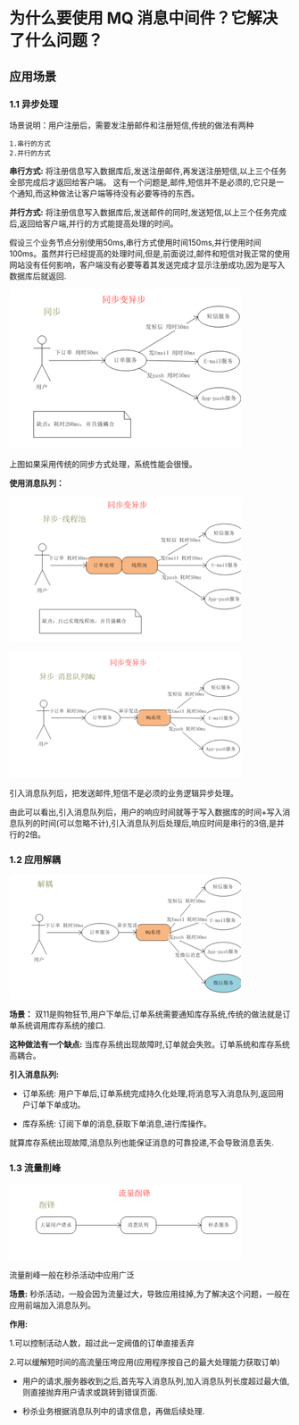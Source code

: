 # 为什么要使用 MQ 消息中间件？它解决了什么问题？

## 应用场景

### 1.1 异步处理

场景说明：用户注册后，需要发注册邮件和注册短信,传统的做法有两种

    1.串行的方式
    2.并行的方式

**串行方式:** 将注册信息写入数据库后,发送注册邮件,再发送注册短信,以上三个任务全部完成后才返回给客户端。 这有一个问题是,邮件,短信并不是必须的,它只是一个通知,而这种做法让客户端等待没有必要等待的东西。

**并行方式:** 将注册信息写入数据库后,发送邮件的同时,发送短信,以上三个任务完成后,返回给客户端,并行的方式能提高处理的时间。

假设三个业务节点分别使用50ms,串行方式使用时间150ms,并行使用时间100ms。虽然并行已经提高的处理时间,但是,前面说过,邮件和短信对我正常的使用网站没有任何影响，客户端没有必要等着其发送完成才显示注册成功,因为是写入数据库后就返回.

![image](../image/46.png)

上图如果采用传统的同步方式处理，系统性能会很慢。

**使用消息队列：**

![image](../image/47.png)

![image](../image/48.png)

引入消息队列后，把发送邮件,短信不是必须的业务逻辑异步处理。

由此可以看出,引入消息队列后，用户的响应时间就等于写入数据库的时间+写入消息队列的时间(可以忽略不计),引入消息队列后处理后,响应时间是串行的3倍,是并行的2倍。

### 1.2 应用解耦

![image](../image/49.png)

**场景：** 双11是购物狂节,用户下单后,订单系统需要通知库存系统,传统的做法就是订单系统调用库存系统的接口.

**这种做法有一个缺点:** 当库存系统出现故障时,订单就会失败。订单系统和库存系统高耦合。

**引入消息队列:**

- 订单系统: 用户下单后,订单系统完成持久化处理,将消息写入消息队列,返回用户订单下单成功。

- 库存系统: 订阅下单的消息,获取下单消息,进行库操作。

就算库存系统出现故障,消息队列也能保证消息的可靠投递,不会导致消息丢失.

### 1.3 流量削峰

![image](../image/50.png)

流量削峰一般在秒杀活动中应用广泛

**场景:** 秒杀活动，一般会因为流量过大，导致应用挂掉,为了解决这个问题，一般在应用前端加入消息队列。

**作用:**

1.可以控制活动人数，超过此一定阀值的订单直接丢弃

2.可以缓解短时间的高流量压垮应用(应用程序按自己的最大处理能力获取订单)

 - 用户的请求,服务器收到之后,首先写入消息队列,加入消息队列长度超过最大值,则直接抛弃用户请求或跳转到错误页面.

  - 秒杀业务根据消息队列中的请求信息，再做后续处理.